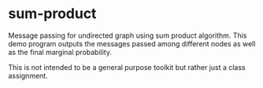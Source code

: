 sum-product
===========

Message passing for undirected graph using sum product algorithm.
This demo program outputs the messages passed among different nodes
as well as the final marginal probability. 

This is not intended to be a general purpose toolkit but rather
just a class assignment.
